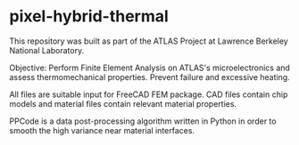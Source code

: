 # pixel-hybrid-thermal

This repository was built as part of the ATLAS Project at Lawrence Berkeley National Laboratory. 

Objective: Perform Finite Element Analysis on ATLAS's microelectronics and assess thermomechanical properties. Prevent failure and excessive heating. 

All files are suitable input for FreeCAD FEM package. CAD files contain chip models and material files contain relevant material properties.  

PPCode is a data post-processing algorithm written in Python in order to smooth the high variance near material interfaces. 


